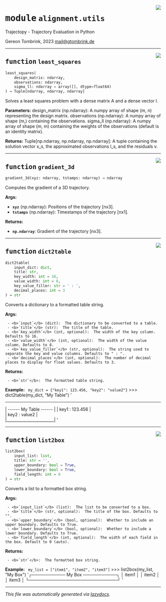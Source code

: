 <!-- markdownlint-disable -->

<a href="..\trajectopy_core\alignment\utils.py#L0"><img align="right" style="float:right;" src="https://img.shields.io/badge/-source-cccccc?style=flat-square"></a>

# <kbd>module</kbd> `alignment.utils`
Trajectopy - Trajectory Evaluation in Python 

Gereon Tombrink, 2023 mail@gtombrink.de 


---

<a href="..\trajectopy_core\alignment\utils.py#L18"><img align="right" style="float:right;" src="https://img.shields.io/badge/-source-cccccc?style=flat-square"></a>

## <kbd>function</kbd> `least_squares`

```python
least_squares(
    design_matrix: ndarray,
    observations: ndarray,
    sigma_ll: ndarray = array([], dtype=float64)
) → Tuple[ndarray, ndarray, ndarray]
```

Solves a least squares problem with a dense matrix A and a dense vector l. 



**Parameters:**
 design_matrix (np.ndarray): A numpy array of shape (m, n) representing the design matrix. observations (np.ndarray): A numpy array of shape (m,) containing the observations. sigma_ll (np.ndarray): A numpy array of shape (m, m) containing the weights of the observations (default is an identity matrix). 



**Returns:**
 Tuple[np.ndarray, np.ndarray, np.ndarray]: A tuple containing the solution vector x_s, the approximated observations l_s, and the residuals v. 


---

<a href="..\trajectopy_core\alignment\utils.py#L54"><img align="right" style="float:right;" src="https://img.shields.io/badge/-source-cccccc?style=flat-square"></a>

## <kbd>function</kbd> `gradient_3d`

```python
gradient_3d(xyz: ndarray, tstamps: ndarray) → ndarray
```

Computes the gradient of a 3D trajectory. 



**Args:**
 
 - <b>`xyz`</b> (np.ndarray):  Positions of the trajectory [nx3]. 
 - <b>`tstamps`</b> (np.ndarray):  Timestamps of the trajectory [nx1]. 



**Returns:**
 
 - <b>`np.ndarray`</b>:  Gradient of the trajectory [nx3]. 


---

<a href="..\trajectopy_core\alignment\utils.py#L73"><img align="right" style="float:right;" src="https://img.shields.io/badge/-source-cccccc?style=flat-square"></a>

## <kbd>function</kbd> `dict2table`

```python
dict2table(
    input_dict: dict,
    title: str,
    key_width: int = 16,
    value_width: int = 8,
    key_value_filler: str = ' : ',
    decimal_places: int = 3
) → str
```

 Converts a dictionary to a formatted table string. 



**Args:**
 
     - <b>`input`</b> (dict):  The dictionary to be converted to a table. 
     - <b>`title`</b> (str):  The title of the table. 
     - <b>`key_width`</b> (int, optional):  The width of the key column. Defaults to 16. 
     - <b>`value_width`</b> (int, optional):  The width of the value column. Defaults to 8. 
     - <b>`key_value_filler`</b> (str, optional):  The string used to separate the key and value columns. Defaults to " : ". 
     - <b>`decimal_places`</b> (int, optional):  The number of decimal places to display for float values. Defaults to 3. 



**Returns:**
 
     - <b>`str`</b>:  The formatted table string. 



**Example:**
 ``` my_dict = {"key1": 123.456, "key2": "value2"}```
        >>> dict2table(my_dict, "My Table")
        '
 ______________________
| ------ My Table ------ |
| key1            : 123.456 |  
| key2            : value2  |  
|________________________|
'
    



---

<a href="..\trajectopy_core\alignment\utils.py#L141"><img align="right" style="float:right;" src="https://img.shields.io/badge/-source-cccccc?style=flat-square"></a>

## <kbd>function</kbd> `list2box`

```python
list2box(
    input_list: list,
    title: str = '',
    upper_boundary: bool = True,
    lower_boundary: bool = True,
    field_length: int = 0
) → str
```

 Converts a list to a formatted box string. 



**Args:**
 
     - <b>`input_list`</b> (list):  The list to be converted to a box. 
     - <b>`title`</b> (str, optional):  The title of the box. Defaults to "". 
     - <b>`upper_boundary`</b> (bool, optional):  Whether to include an upper boundary. Defaults to True. 
     - <b>`lower_boundary`</b> (bool, optional):  Whether to include a lower boundary. Defaults to True. 
     - <b>`field_length`</b> (int, optional):  The width of each field in the box. Default to 0 (auto). 



**Returns:**
 
     - <b>`str`</b>:  The formatted box string. 



**Example:**
 ``` my_list = ["item1", "item2", "item3"]```
        >>> list2box(my_list, "My Box")
        '┌─────────── My Box ───────────┐
│ item1                       │
│ item2                       │
│ item3                       │
└─────────────────────────────┘
'
    





---

_This file was automatically generated via [lazydocs](https://github.com/ml-tooling/lazydocs)._
